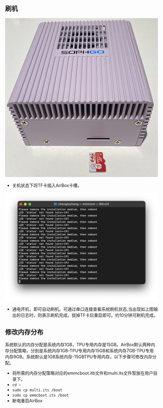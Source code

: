 ## 刷机

![Alt text](<./imgs/IMG_2364.jpg>)

* 关机状态下将TF卡插入AirBox卡槽。

![Alt text](<./imgs/截屏2023-09-19 18.44.48.png>)

* 通电开机，即可自动刷机。可通过串口连接查看系统刷机状态,当出现如上图输出的日志时，则表示刷机完成，拔掉TF卡后重启即可。约10分钟可刷机完成。

## 修改内存分布
系统默认的内存分配是系统内存1GB，TPU专用内存是15GB。AirBox默认两种内存分配策略，分别是系统内存1GB-TPU专用内存15GB和系统内存7GB-TPU专用内存9GB。系统默认是1GB系统内存-15GBTPU专用内存。以下步骤可修改内存分配。

* 将所需的内存分配策略对应的emmcboot.itb文件和multi.its文件暂放在用户目录下。
* `cd ~`
* `sudo cp multi.its /boot`
* `sudo cp emmcboot.its /boot`
* 断电重启AirBox